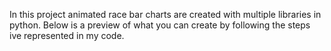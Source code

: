 In this project animated race bar charts are created with multiple libraries in python. Below is a preview of what you can create by following the steps ive represented in my code.


